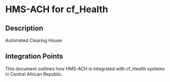 # HMS-ACH for cf_Health

## Description

Automated Clearing House

## Integration Points

This document outlines how HMS-ACH is integrated with cf_Health systems in Central African Republic.
